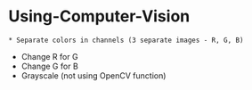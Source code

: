 # Using-Computer-Vision
	* Separate colors in channels (3 separate images - R, G, B)
* Change R for G
* Change G for B
* Grayscale (not using OpenCV function)
